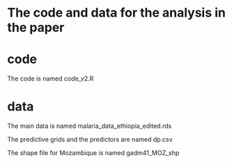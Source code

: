 # The code and data for the analysis in the paper

# code 
The code is named code_v2.R

# data
The main data is named malaria_data_ethiopia_edited.rds

The predictive grids and the predictors are named dp.csv

The shape file for Mozambique is named gadm41_MOZ_shp
